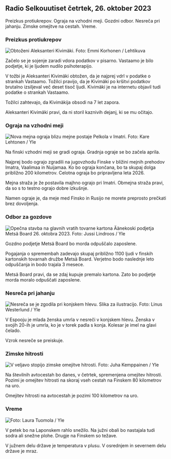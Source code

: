 ## Radio Selkouutiset četrtek, 26. oktober 2023

Preizkus protiukrepov. Ograja na vzhodni meji. Gozdni odbor. Nesreča pri jahanju. Zimske omejitve na cestah. Vreme.

### Preizkus protiukrepov

![Obtoženi Aleksanteri Kivimäki. Foto: Emmi Korhonen / Lehtikuva](https://images.cdn.yle.fi/image/upload/c_crop,h_2875,w_5112,x_0,y_568/ar_1.7777777777777777,c_fill,g_faces,h_675,w_1200/dpr_1.0/q_auto:eco/f_auto/fl_lossy/v1698305049/39-1191484653a13e7df175)

Začelo se je sojenje zaradi vdora podatkov v pisarno. Vastaamo je bilo podjetje, ki je ljudem nudilo psihoterapijo.

V tožbi je Aleksanteri Kivimäki obtožen, da je najprej vdrl v podatke o strankah Vastaamo. Tožilci pravijo, da je Kivimäki po kršitvi podatkov brutalno izsiljeval več deset tisoč ljudi. Kivimäki je na internetu objavil tudi podatke o strankah Vastaamo.

Tožilci zahtevajo, da Kivimäkija obsodi na 7 let zapora.

Aleksanteri Kivimäki pravi, da ni storil kaznivih dejanj, ki se mu očitajo.

### Ograja na vzhodni meji

![Nova mejna ograja blizu mejne postaje Pelkola v Imatri. Foto: Kare Lehtonen / Yle](https://images.cdn.yle.fi/image/upload/c_crop,h_2243,w_3993,x_0,y_0/ar_1.7777777777777777,c_fill,g_faces,h_675,w_1200/dpr_1.0/q_auto:eco/f_auto/fl_lossy/v1698323397/39-1191724653a55b2a04b0)

Na finski vzhodni meji se gradi ograja. Gradnja ograje se bo začela aprila.

Najprej bodo ograjo zgradili na jugovzhodu Finske v bližini mejnih prehodov Imatra, Vaalimaa in Nuijamaa. Ko bo ograja končana, bo ta skupaj dolga približno 200 kilometrov. Celotna ograja bo pripravljena leta 2026.

Mejna straža je že postavila majhno ograjo pri Imatri. Obmejna straža pravi, da so s to testno ograjo dobre izkušnje.

Namen ograje je, da meje med Finsko in Rusijo ne morete preprosto prečkati brez dovoljenja.

### Odbor za gozdove

![Opečna stavba na glavnih vratih tovarne kartona Äänekoski podjetja Metsä Board 26. oktobra 2023. Foto: Jussi Lindroos / Yle](https://images.cdn.yle.fi/image/upload/c_crop,h_2267,w_4031,x_0,y_0/ar_1.7777777777777777,c_fill,g_faces,h_675,w_1200/dpr_1.0/q_auto:eco/f_auto/fl_lossy/v1698319726/39-1191672653a4ca1724ad)

Gozdno podjetje Metsä Board bo morda odpuščalo zaposlene.

Pogajanja o spremembah zadevajo skupaj približno 1100 ljudi v finskih kartonskih tovarnah družbe Metsä Board. Verjetno bodo naslednje leto odpuščanja in bodo trajala 3 mesece.

Metsä Board pravi, da se zdaj kupuje premalo kartona. Zato bo podjetje morda moralo odpuščati zaposlene.

### Nesreča pri jahanju

![Nesreča se je zgodila pri konjskem hlevu. Slika za ilustracijo. Foto: Linus Westerlund / Yle](https://images.cdn.yle.fi/image/upload/c_crop,h_3375,w_6000,x_0,y_387/ar_1.7777777777777777,c_fill,g_faces,h_675,w_1200/dpr_1.0/q_auto:eco/f_auto/fl_lossy/v1692692625/39-116023264e46d0e45030)

V Espooju je mlada ženska umrla v nesreči v konjskem hlevu. Ženska v svojih 20-ih je umrla, ko je v torek padla s konja. Kolesar je imel na glavi čelado.

Vzrok nesreče se preiskuje.

### Zimske hitrosti

![V veljavo stopijo zimske omejitve hitrosti. Foto: Juha Kemppainen / Yle](https://images.cdn.yle.fi/image/upload/c_crop,h_2250,w_4000,x_0,y_0/ar_1.7777777777777777,c_fill,g_faces,h_675,w_1200/dpr_1.0/q_auto:eco/f_auto/fl_lossy/v1603287400/39-7327705f903747751c2)

Na številnih avtocestah bo danes, v četrtek, spremenjena omejitev hitrosti. Pozimi je omejitev hitrosti na skoraj vseh cestah na Finskem 80 kilometrov na uro.

Omejitev hitrosti na avtocestah je pozimi 100 kilometrov na uro.

### Vreme

![ Foto: Laura Tuomola / Yle](https://images.cdn.yle.fi/image/upload/c_crop,h_1080,w_1919,x_0,y_0/ar_1.7777777777777777,c_fill,g_faces,h_675,w_1200/dpr_1.0/q_auto:eco/f_auto/fl_lossy/v1698292510/39-11913736539e2ff81a55)

V petek bo na Laponskem rahlo snežilo. Na južni obali bo nastajala tudi sodra ali snežne plohe. Drugje na Finskem so težave.

V južnem delu države je temperatura v plusu. V osrednjem in severnem delu države je mraz.